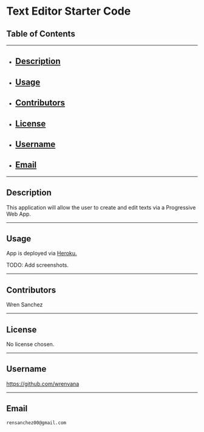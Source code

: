 # Text Editor Starter Code
## Table of Contents
----------------------------------------------------------------
- ## [Description](#Description)
- ## [Usage](#usage)
- ## [Contributors](#Contributors)
- ## [License](#License)
- ## [Username](#Username)
- ## [Email](#Email)
----------------------------------------------------------------
## Description
This application will allow the user to create and edit texts via a Progressive Web App.

----------------------------------------------------------------
## Usage
App is deployed via <a href="https://obscure-brook-99903.herokuapp.com/">Heroku.</a>

TODO: Add screenshots.

----------------------------------------------------------------
## Contributors
Wren Sanchez

----------------------------------------------------------------
## License
No license chosen.

----------------------------------------------------------------
## Username
https://github.com/wrenvana

----------------------------------------------------------------
## Email
    rensanchez00@gmail.com

